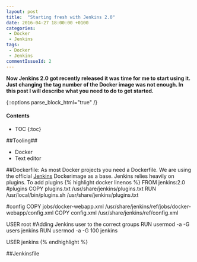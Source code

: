 ```yaml
---
layout: post
title:  "Starting fresh with Jenkins 2.0"
date: 2016-04-27 18:00:00 +0100
categories: 
 - Docker
 - Jenkins
tags:
 - Docker
 - Jenkins
commentIssueId: 2
---
```

**Now Jenkins 2.0 got recently released it was time for me to start using it. Just changing the tag number of the Docker image was not enough. In this 
post I will describe what you need to do to get started.**

{::options parse_block_html="true" /}
<div class="toc">
<h4>Contents</h4>

* TOC
{:toc}

</div>

##Tooling##

- Docker
- Text editor


##Dockerfile:
As most Docker projects you need a Dockerfile. We are using the official [Jenkins](https://hub.docker.com/_/jenkins/) Dockerimage as a base.
Jenkins relies heavily on plugins. To add plugins 
{% highlight docker linenos %}
FROM jenkins:2.0
#plugins
COPY plugins.txt /usr/share/jenkins/plugins.txt
RUN /usr/local/bin/plugins.sh /usr/share/jenkins/plugins.txt

#config
COPY jobs/docker-webapp.xml /usr/share/jenkins/ref/jobs/docker-webapp/config.xml
COPY config.xml /usr/share/jenkins/ref/config.xml

USER root
#Adding Jenkins user to the correct groups
RUN usermod -a -G users jenkins
RUN usermod -a -G 100 jenkins

USER jenkins
{% endhighlight %}

##Jenkinsfile
